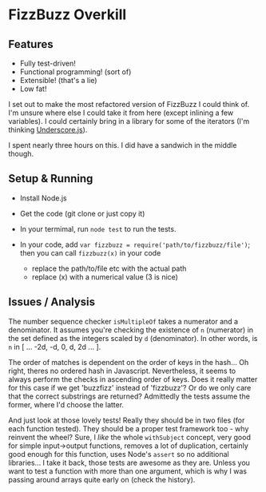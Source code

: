 # FizzBuzz Overkill

## Features

- Fully test-driven!
- Functional programming! (sort of)
- Extensible! (that's a lie)
- Low fat!

I set out to make the most refactored version of FizzBuzz I could think of. I'm unsure where else I could take it from here (except inlining a few variables). I could certainly bring in a library for some of the iterators (I'm thinking [Underscore.js](underscorejs.org)).

I spent nearly three hours on this. I did have a sandwich in the middle though.

## Setup & Running

- Install Node.js
- Get the code (git clone or just copy it)

- In your termimal, run `node test` to run the tests.
- In your code, add `var fizzbuzz = require('path/to/fizzbuzz/file')`; then you can call `fizzbuzz(x)` in your code
    - replace the path/to/file etc with the actual path
    - replace (x) with a numerical value (3 is nice)

## Issues / Analysis

The number sequence checker `isMultipleOf` takes a numerator and a denominator. It assumes you're checking the existence of `n` (numerator) in the set defined as the integers scaled by `d` (denominator). In other words, is `n` in [ ... -2d, -d, 0, d, 2d ... ].

The order of matches is dependent on the order of keys in the hash... Oh right, theres no ordered hash in Javascript. Nevertheless, it seems to always perform the checks in ascending order of keys. Does it really matter for this case if we get 'buzzfizz' instead of 'fizzbuzz'? Or do we only care that the correct substrings are returned? Admittedly the tests assume the former, where I'd choose the latter.

And just look at those lovely tests! Really they should be in two files (for each function tested). They should be a proper test framework too - why reinvent the wheel? Sure, I *like* the whole `withSubject` concept, very good for simple input->output functions, removes a lot of duplication,
certainly good enough for this function, uses Node's `assert` so no additional libraries... I take it back, those tests are awesome as they are. Unless you want to test a function with more than one argument, which is why I was passing around arrays quite early on (check the history).
